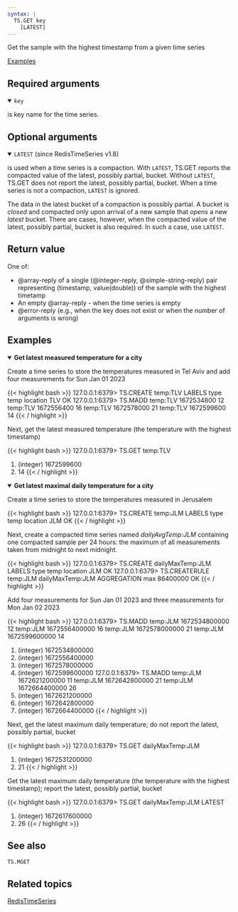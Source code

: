 ```yaml
---
syntax: |
  TS.GET key 
    [LATEST]
---
```


Get the sample with the highest timestamp from a given time series

[Examples](#examples)

## Required arguments

<details open><summary><code>key</code></summary> 

is key name for the time series.
</details>

## Optional arguments

<details open><summary><code>LATEST</code> (since RedisTimeSeries v1.8)</summary> 

is used when a time series is a compaction. With `LATEST`, TS.GET reports the compacted value of the latest, possibly partial, bucket. Without `LATEST`, TS.GET does not report the latest, possibly partial, bucket. When a time series is not a compaction, `LATEST` is ignored.
  
The data in the latest bucket of a compaction is possibly partial. A bucket is _closed_ and compacted only upon arrival of a new sample that _opens_ a new _latest_ bucket. There are cases, however, when the compacted value of the latest, possibly partial, bucket is also required. In such a case, use `LATEST`.
</details>

## Return value

One of:

- @array-reply of a single (@integer-reply, @simple-string-reply) pair representing (timestamp, value(double)) of the sample with the highest timetamp
- An empty @array-reply - when the time series is empty
- @error-reply (e.g., when the key does not exist or when the number of arguments is wrong)

## Examples

<details open>
<summary><b>Get latest measured temperature for a city</b></summary>

Create a time series to store the temperatures measured in Tel Aviv and add four measurements for Sun Jan 01 2023
  
{{< highlight bash >}}
127.0.0.1:6379> TS.CREATE temp:TLV LABELS type temp location TLV
OK
127.0.0.1:6379> TS.MADD temp:TLV 1672534800 12 temp:TLV 1672556400 16 temp:TLV 1672578000 21 temp:TLV 1672599600 14
{{< / highlight >}}
  
Next, get the latest measured temperature (the temperature with the highest timestamp)

{{< highlight bash >}}
127.0.0.1:6379> TS.GET temp:TLV
1) (integer) 1672599600
2) 14
{{< / highlight >}}
</details>

<details open>
<summary><b>Get latest maximal daily temperature for a city</b></summary>

Create a time series to store the temperatures measured in Jerusalem

{{< highlight bash >}}
127.0.0.1:6379> TS.CREATE temp:JLM LABELS type temp location JLM
OK
{{< / highlight >}}

Next, create a compacted time series named _dailyAvgTemp:JLM_ containing one compacted sample per 24 hours: the maximum of all measurements taken from midnight to next midnight.

{{< highlight bash >}}
127.0.0.1:6379> TS.CREATE dailyMaxTemp:JLM LABELS type temp location JLM
OK
127.0.0.1:6379> TS.CREATERULE temp:JLM dailyMaxTemp:JLM AGGREGATION max 86400000
OK
{{< / highlight >}}

Add four measurements for Sun Jan 01 2023 and three measurements for Mon Jan 02 2023

{{< highlight bash >}}
127.0.0.1:6379> TS.MADD temp:JLM 1672534800000 12 temp:JLM 1672556400000 16 temp:JLM 1672578000000 21 temp:JLM 1672599600000 14
1) (integer) 1672534800000
2) (integer) 1672556400000
3) (integer) 1672578000000
4) (integer) 1672599600000
127.0.0.1:6379> TS.MADD temp:JLM 1672621200000 11 temp:JLM 1672642800000 21 temp:JLM 1672664400000 26
1) (integer) 1672621200000
2) (integer) 1672642800000
3) (integer) 1672664400000
{{< / highlight >}}
  
Next, get the latest maximum daily temperature; do not report the latest, possibly partial, bucket 

{{< highlight bash >}}
127.0.0.1:6379> TS.GET dailyMaxTemp:JLM
1) (integer) 1672531200000
2) 21
{{< / highlight >}}

Get the latest maximum daily temperature (the temperature with the highest timestamp); report the latest, possibly partial, bucket

{{< highlight bash >}}
127.0.0.1:6379> TS.GET dailyMaxTemp:JLM LATEST
1) (integer) 1672617600000
2) 26
{{< / highlight >}}

</details>
  
## See also

`TS.MGET`  

## Related topics

[RedisTimeSeries](/docs/stack/timeseries)
